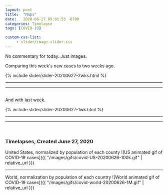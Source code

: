 ```yaml
---
layout: post
title:  "Maps"
date:   2020-06-27 09:01:53 -0700
categories: Timelapse
tags: [COVID-19]

custom-css-list:
     - slider/image-slider.css
---
```

No commentary for today. Just images.

Comparing this week's new cases to two weeks ago.  

{% include slider/slider-20200627-2wks.html %}

---
---
<br>
And with last week.

{% include slider/slider-20200627-1wk.html %}

---
---
<br>

### Timelapses, Created June 27, 2020

United States, normalized by population of each county
![US animated gif of COVID-19 cases]({{ "/images/gifs/covid-US-20200626-100k.gif" | relative_url }})

---

World, normalization by population of each country
![World animated gif of COVID-19 cases]({{ "/images/gifs/covid-world-20200626-1M.gif" | relative_url }})
